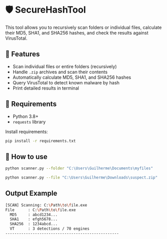 # 🛡️ SecureHashTool

This tool allows you to recursively scan folders or individual files, calculate their MD5, SHA1, and SHA256 hashes, and check the results against VirusTotal.

## 🚀 Features
- Scan individual files or entire folders (recursively)
- Handle `.zip` archives and scan their contents
- Automatically calculate MD5, SHA1, and SHA256 hashes
- Query VirusTotal to detect known malware by hash
- Print detailed results in terminal 

## 🧰 Requirements

- Python 3.8+
- `requests` library

Install requirements:

```bash
pip install -r requirements.txt

```
## 🧰 How to use

```bash
python scanner.py --folder "C:\Users\Guilherme\Documents\myfiles"

python scanner.py --file "C:\Users\Guilherme\Downloads\suspect.zip"

```
## Output Example

```bash
[SCAN] Scanning: C:\Path\to\file.exe
File      : C:\Path\to\file.exe
  MD5     : abcd1234...
  SHA1    : efgh5678...
  SHA256  : 1234abcd...
  VT      : 3 detections / 70 engines
--------------------------------------------------
